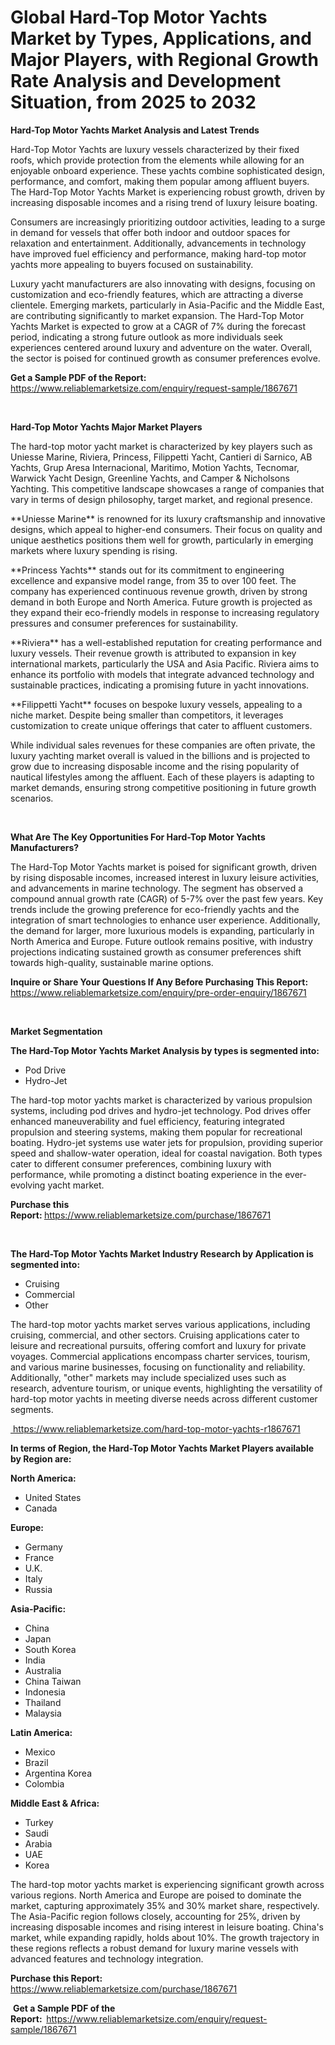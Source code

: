 <p><h1>Global Hard-Top Motor Yachts Market by Types, Applications, and Major Players, with Regional Growth Rate Analysis and Development Situation, from 2025 to 2032</h1></p><p><strong>Hard-Top Motor Yachts Market Analysis and Latest Trends</strong></p>
<p><p>Hard-Top Motor Yachts are luxury vessels characterized by their fixed roofs, which provide protection from the elements while allowing for an enjoyable onboard experience. These yachts combine sophisticated design, performance, and comfort, making them popular among affluent buyers. The Hard-Top Motor Yachts Market is experiencing robust growth, driven by increasing disposable incomes and a rising trend of luxury leisure boating. </p><p>Consumers are increasingly prioritizing outdoor activities, leading to a surge in demand for vessels that offer both indoor and outdoor spaces for relaxation and entertainment. Additionally, advancements in technology have improved fuel efficiency and performance, making hard-top motor yachts more appealing to buyers focused on sustainability.</p><p>Luxury yacht manufacturers are also innovating with designs, focusing on customization and eco-friendly features, which are attracting a diverse clientele. Emerging markets, particularly in Asia-Pacific and the Middle East, are contributing significantly to market expansion. The Hard-Top Motor Yachts Market is expected to grow at a CAGR of 7% during the forecast period, indicating a strong future outlook as more individuals seek experiences centered around luxury and adventure on the water. Overall, the sector is poised for continued growth as consumer preferences evolve.</p></p>
<p><strong>Get a Sample PDF of the Report:&nbsp;</strong> <a href="https://www.reliablemarketsize.com/enquiry/request-sample/1867671?utm_campaign=1133&utm_medium=2&utm_source=Github&utm_content=ia&utm_term=12042025&utm_id=hard-top-motor-yachts">https://www.reliablemarketsize.com/enquiry/request-sample/1867671</a></p>
<p>&nbsp;</p>
<p><strong>Hard-Top Motor Yachts Major Market Players</strong></p>
<p><p>The hard-top motor yacht market is characterized by key players such as Uniesse Marine, Riviera, Princess, Filippetti Yacht, Cantieri di Sarnico, AB Yachts, Grup Aresa Internacional, Maritimo, Motion Yachts, Tecnomar, Warwick Yacht Design, Greenline Yachts, and Camper & Nicholsons Yachting. This competitive landscape showcases a range of companies that vary in terms of design philosophy, target market, and regional presence.</p><p>**Uniesse Marine** is renowned for its luxury craftsmanship and innovative designs, which appeal to higher-end consumers. Their focus on quality and unique aesthetics positions them well for growth, particularly in emerging markets where luxury spending is rising.</p><p>**Princess Yachts** stands out for its commitment to engineering excellence and expansive model range, from 35 to over 100 feet. The company has experienced continuous revenue growth, driven by strong demand in both Europe and North America. Future growth is projected as they expand their eco-friendly models in response to increasing regulatory pressures and consumer preferences for sustainability.</p><p>**Riviera** has a well-established reputation for creating performance and luxury vessels. Their revenue growth is attributed to expansion in key international markets, particularly the USA and Asia Pacific. Riviera aims to enhance its portfolio with models that integrate advanced technology and sustainable practices, indicating a promising future in yacht innovations.</p><p>**Filippetti Yacht** focuses on bespoke luxury vessels, appealing to a niche market. Despite being smaller than competitors, it leverages customization to create unique offerings that cater to affluent customers.</p><p>While individual sales revenues for these companies are often private, the luxury yachting market overall is valued in the billions and is projected to grow due to increasing disposable income and the rising popularity of nautical lifestyles among the affluent. Each of these players is adapting to market demands, ensuring strong competitive positioning in future growth scenarios.</p></p>
<p>&nbsp;</p>
<p><strong>What Are The Key Opportunities For Hard-Top Motor Yachts Manufacturers?</strong></p>
<p><p>The Hard-Top Motor Yachts market is poised for significant growth, driven by rising disposable incomes, increased interest in luxury leisure activities, and advancements in marine technology. The segment has observed a compound annual growth rate (CAGR) of 5-7% over the past few years. Key trends include the growing preference for eco-friendly yachts and the integration of smart technologies to enhance user experience. Additionally, the demand for larger, more luxurious models is expanding, particularly in North America and Europe. Future outlook remains positive, with industry projections indicating sustained growth as consumer preferences shift towards high-quality, sustainable marine options.</p></p>
<p><strong>Inquire or Share Your Questions If Any Before Purchasing This Report:</strong> <a href="https://www.reliablemarketsize.com/enquiry/pre-order-enquiry/1867671?utm_campaign=1133&utm_medium=2&utm_source=Github&utm_content=ia&utm_term=12042025&utm_id=hard-top-motor-yachts">https://www.reliablemarketsize.com/enquiry/pre-order-enquiry/1867671</a></p>
<p>&nbsp;</p>
<p><strong>Market Segmentation</strong></p>
<p><strong>The Hard-Top Motor Yachts Market Analysis by types is segmented into:</strong></p>
<p><ul><li>Pod Drive</li><li>Hydro-Jet</li></ul></p>
<p><p>The hard-top motor yachts market is characterized by various propulsion systems, including pod drives and hydro-jet technology. Pod drives offer enhanced maneuverability and fuel efficiency, featuring integrated propulsion and steering systems, making them popular for recreational boating. Hydro-jet systems use water jets for propulsion, providing superior speed and shallow-water operation, ideal for coastal navigation. Both types cater to different consumer preferences, combining luxury with performance, while promoting a distinct boating experience in the ever-evolving yacht market.</p></p>
<p><strong>Purchase this Report:&nbsp;</strong><a href="https://www.reliablemarketsize.com/purchase/1867671?utm_campaign=1133&utm_medium=2&utm_source=Github&utm_content=ia&utm_term=12042025&utm_id=hard-top-motor-yachts">https://www.reliablemarketsize.com/purchase/1867671</a></p>
<p>&nbsp;</p>
<p><strong>The Hard-Top Motor Yachts Market Industry Research by Application is segmented into:</strong></p>
<p><ul><li>Cruising</li><li>Commercial</li><li>Other</li></ul></p>
<p><p>The hard-top motor yachts market serves various applications, including cruising, commercial, and other sectors. Cruising applications cater to leisure and recreational pursuits, offering comfort and luxury for private voyages. Commercial applications encompass charter services, tourism, and various marine businesses, focusing on functionality and reliability. Additionally, "other" markets may include specialized uses such as research, adventure tourism, or unique events, highlighting the versatility of hard-top motor yachts in meeting diverse needs across different customer segments.</p></p>
<p><a href="https://www.reliablemarketsize.com/hard-top-motor-yachts-r1867671?utm_campaign=1133&utm_medium=2&utm_source=Github&utm_content=ia&utm_term=12042025&utm_id=hard-top-motor-yachts">&nbsp;https://www.reliablemarketsize.com/hard-top-motor-yachts-r1867671</a></p>
<p><strong>In terms of Region, the Hard-Top Motor Yachts Market Players available by Region are:</strong></p>
<p>
    <p> <strong> North America: </strong>
        <ul>
            <li>United States</li>
            <li>Canada</li>
        </ul>
        </p> 
    <p> <strong> Europe: </strong>
        <ul>
            <li>Germany</li>
            <li>France</li>
            <li>U.K.</li>
            <li>Italy</li>
            <li>Russia</li>
        </ul>
        </p> 
    <p> <strong> Asia-Pacific: </strong>
        <ul>
            <li>China</li>
            <li>Japan</li>
            <li>South Korea</li>
            <li>India</li>
            <li>Australia</li>
            <li>China Taiwan</li>
            <li>Indonesia</li>
            <li>Thailand</li>
            <li>Malaysia</li>
        </ul>
        </p> 
    <p> <strong> Latin America: </strong>
        <ul>
            <li>Mexico</li>
            <li>Brazil</li>
            <li>Argentina Korea</li>
            <li>Colombia</li>
        </ul>
        </p> 
    <p> <strong> Middle East & Africa: </strong>
        <ul>
            <li>Turkey</li>
            <li>Saudi</li>
            <li>Arabia</li>
            <li>UAE</li>
            <li>Korea</li>
        </ul>
    </p>
    </p>
<p><p>The hard-top motor yachts market is experiencing significant growth across various regions. North America and Europe are poised to dominate the market, capturing approximately 35% and 30% market share, respectively. The Asia-Pacific region follows closely, accounting for 25%, driven by increasing disposable incomes and rising interest in leisure boating. China's market, while expanding rapidly, holds about 10%. The growth trajectory in these regions reflects a robust demand for luxury marine vessels with advanced features and technology integration.</p></p>
<p><strong>Purchase this Report: </strong><a href="https://www.reliablemarketsize.com/purchase/1867671?utm_campaign=1133&utm_medium=2&utm_source=Github&utm_content=ia&utm_term=12042025&utm_id=hard-top-motor-yachts">https://www.reliablemarketsize.com/purchase/1867671</a></p>
<p>&nbsp;<strong>Get a Sample PDF of the Report:&nbsp;&nbsp;</strong><a href="https://www.reliablemarketsize.com/enquiry/request-sample/1867671?utm_campaign=1133&utm_medium=2&utm_source=Github&utm_content=ia&utm_term=12042025&utm_id=hard-top-motor-yachts">https://www.reliablemarketsize.com/enquiry/request-sample/1867671</a></p>
<p><strong></strong></p>
<p><p></p><p></p><p></p></p>